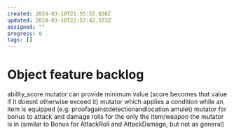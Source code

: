 ```yaml
---
created: 2024-03-10T21:55:55.026Z
updated: 2024-03-10T22:52:42.373Z
assigned: ""
progress: 0
tags: []
---
```


# Object feature backlog

ability_score mutator can provide minimum value (score becomes that value if it doesnt otherwise exceed it)
mutator which applies a condition while an item is equipped (e.g. proofagainstdetectionandlocation amulet)
mutator for bonus to attack and damage rolls for the only the item/weapon the mutator is in (similar to Bonus for AttackRoll and AttackDamage, but not as general)

